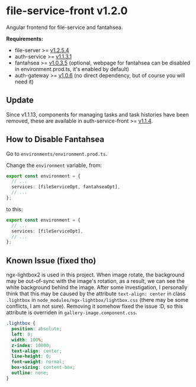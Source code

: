 # file-service-front v1.2.0

Angular frontend for file-service and fantahsea.

**Requirements:**

- file-server >= [v1.2.5.4](https://github.com/CurtisNewbie/file-server/tree/v1.2.5.4)
- auth-service >= [v1.1.3.1](https://github.com/CurtisNewbie/auth-service/tree/v1.1.3.1)
- fantahsea >= [v1.0.3.5](https://github.com/CurtisNewbie/fantahsea/tree/v1.0.3.5) (optional, webpage for fantahsea can be disabled in environment.prod.ts, it's enabled by default)
- auth-gateway >= [v1.0.6](https://github.com/CurtisNewbie/auth-gateway/tree/v1.0.6) (no direct dependency, but of course you will need it)

## Update

Since v1.1.13, components for managing tasks and task histories have been removed, these are available in auth-service-front >= [v1.1.4](https://github.com/curtisnewbie/auth-service-front/tree/v1.1.4). 

## How to Disable Fantahsea

Go to `environments/environment.prod.ts`. 

Change the `environment` variable, from:

```ts
export const environment = {
  // ...
  services: [fileServiceOpt, fantahseaOpt],
  // ...
};
```

to this:

```ts
export const environment = {
  // ...
  services: [fileServiceOpt],
  // ...
};
```

## Known Issue (fixed tho)

ngx-lightbox2 is used in this project. When image rotate, the background may be out-of-sync with the image's rotation, as a result, we can see the white background behind the image. After some investigation, I personally think that this may be caused by the attribute `text-align: center` in class `.lightbox` in `node_modules/ngx-lightbox/lightbox.css` (there may be some conflicts, I am not sure). Removing it somehow fixed the issue :D, so this attribute is overriden in `gallery-image.component.css`. 

```css
.lightbox {
  position: absolute;
  left: 0;
  width: 100%;
  z-index: 10000;
  text-align: center;
  line-height: 0;
  font-weight: normal;
  box-sizing: content-box;
  outline: none;
}
```